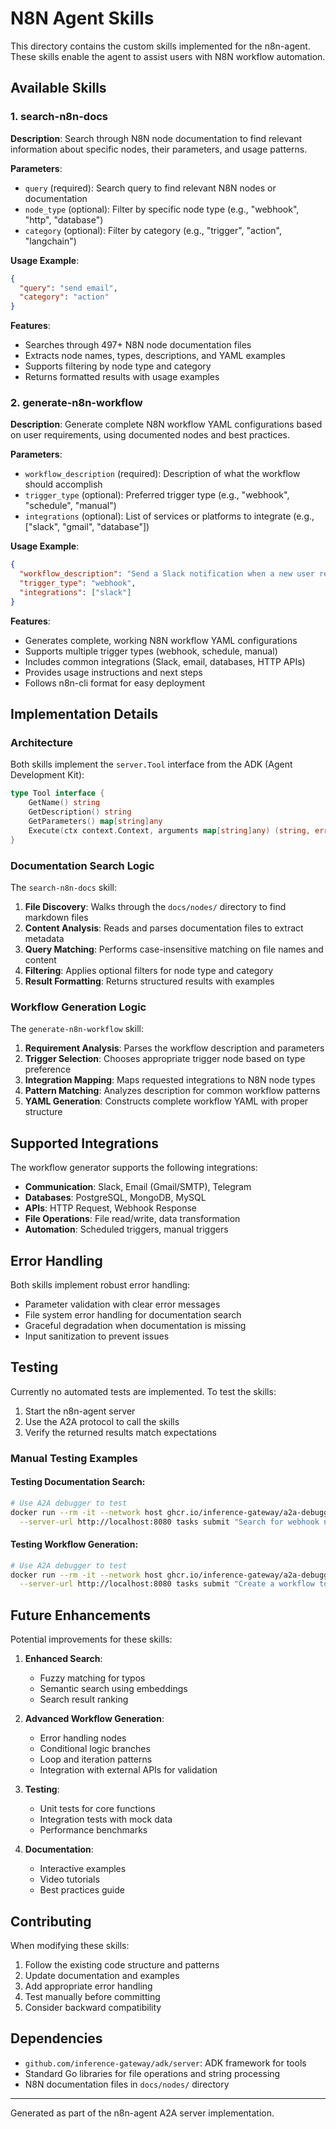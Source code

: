 # N8N Agent Skills

This directory contains the custom skills implemented for the n8n-agent. These skills enable the agent to assist users with N8N workflow automation.

## Available Skills

### 1. search-n8n-docs

**Description**: Search through N8N node documentation to find relevant information about specific nodes, their parameters, and usage patterns.

**Parameters**:
- `query` (required): Search query to find relevant N8N nodes or documentation
- `node_type` (optional): Filter by specific node type (e.g., "webhook", "http", "database")  
- `category` (optional): Filter by category (e.g., "trigger", "action", "langchain")

**Usage Example**:
```json
{
  "query": "send email",
  "category": "action"
}
```

**Features**:
- Searches through 497+ N8N node documentation files
- Extracts node names, types, descriptions, and YAML examples
- Supports filtering by node type and category
- Returns formatted results with usage examples

### 2. generate-n8n-workflow

**Description**: Generate complete N8N workflow YAML configurations based on user requirements, using documented nodes and best practices.

**Parameters**:
- `workflow_description` (required): Description of what the workflow should accomplish
- `trigger_type` (optional): Preferred trigger type (e.g., "webhook", "schedule", "manual")
- `integrations` (optional): List of services or platforms to integrate (e.g., ["slack", "gmail", "database"])

**Usage Example**:
```json
{
  "workflow_description": "Send a Slack notification when a new user registers",
  "trigger_type": "webhook",
  "integrations": ["slack"]
}
```

**Features**:
- Generates complete, working N8N workflow YAML configurations
- Supports multiple trigger types (webhook, schedule, manual)
- Includes common integrations (Slack, email, databases, HTTP APIs)
- Provides usage instructions and next steps
- Follows n8n-cli format for easy deployment

## Implementation Details

### Architecture

Both skills implement the `server.Tool` interface from the ADK (Agent Development Kit):

```go
type Tool interface {
    GetName() string
    GetDescription() string
    GetParameters() map[string]any
    Execute(ctx context.Context, arguments map[string]any) (string, error)
}
```

### Documentation Search Logic

The `search-n8n-docs` skill:

1. **File Discovery**: Walks through the `docs/nodes/` directory to find markdown files
2. **Content Analysis**: Reads and parses documentation files to extract metadata
3. **Query Matching**: Performs case-insensitive matching on file names and content
4. **Filtering**: Applies optional filters for node type and category
5. **Result Formatting**: Returns structured results with examples

### Workflow Generation Logic

The `generate-n8n-workflow` skill:

1. **Requirement Analysis**: Parses the workflow description and parameters
2. **Trigger Selection**: Chooses appropriate trigger node based on type preference
3. **Integration Mapping**: Maps requested integrations to N8N node types
4. **Pattern Matching**: Analyzes description for common workflow patterns
5. **YAML Generation**: Constructs complete workflow YAML with proper structure

## Supported Integrations

The workflow generator supports the following integrations:

- **Communication**: Slack, Email (Gmail/SMTP), Telegram
- **Databases**: PostgreSQL, MongoDB, MySQL
- **APIs**: HTTP Request, Webhook Response
- **File Operations**: File read/write, data transformation
- **Automation**: Scheduled triggers, manual triggers

## Error Handling

Both skills implement robust error handling:

- Parameter validation with clear error messages
- File system error handling for documentation search
- Graceful degradation when documentation is missing
- Input sanitization to prevent issues

## Testing

Currently no automated tests are implemented. To test the skills:

1. Start the n8n-agent server
2. Use the A2A protocol to call the skills
3. Verify the returned results match expectations

### Manual Testing Examples

#### Testing Documentation Search:
```bash
# Use A2A debugger to test
docker run --rm -it --network host ghcr.io/inference-gateway/a2a-debugger:latest \
  --server-url http://localhost:8080 tasks submit "Search for webhook nodes"
```

#### Testing Workflow Generation:
```bash
# Use A2A debugger to test
docker run --rm -it --network host ghcr.io/inference-gateway/a2a-debugger:latest \
  --server-url http://localhost:8080 tasks submit "Create a workflow to send Slack notifications when receiving webhooks"
```

## Future Enhancements

Potential improvements for these skills:

1. **Enhanced Search**: 
   - Fuzzy matching for typos
   - Semantic search using embeddings
   - Search result ranking

2. **Advanced Workflow Generation**:
   - Error handling nodes
   - Conditional logic branches  
   - Loop and iteration patterns
   - Integration with external APIs for validation

3. **Testing**:
   - Unit tests for core functions
   - Integration tests with mock data
   - Performance benchmarks

4. **Documentation**:
   - Interactive examples
   - Video tutorials
   - Best practices guide

## Contributing

When modifying these skills:

1. Follow the existing code structure and patterns
2. Update documentation and examples
3. Add appropriate error handling
4. Test manually before committing
5. Consider backward compatibility

## Dependencies

- `github.com/inference-gateway/adk/server`: ADK framework for tools
- Standard Go libraries for file operations and string processing
- N8N documentation files in `docs/nodes/` directory

---

Generated as part of the n8n-agent A2A server implementation.